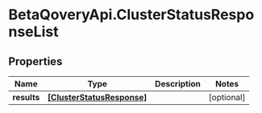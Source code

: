 # BetaQoveryApi.ClusterStatusResponseList

## Properties

Name | Type | Description | Notes
------------ | ------------- | ------------- | -------------
**results** | [**[ClusterStatusResponse]**](ClusterStatusResponse.md) |  | [optional] 


